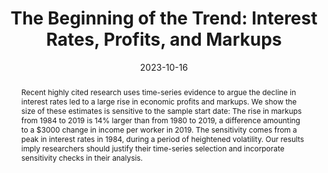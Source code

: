 ---
title: "The Beginning of the Trend: Interest Rates, Profits, and Markups"
date: 2023-10-16
publishDate: 2023-10-16T20:13:52.623034Z
authors: ["Anton Bobrov", "James Traina"]
publication_types: ["2"]
abstract: "Recent highly cited research uses time-series evidence to argue the decline in interest rates led to a large rise in economic profits and markups. We show the size of these estimates is sensitive to the sample start date: The rise in markups from 1984 to 2019 is 14% larger than from 1980 to 2019, a difference amounting to a $3000 change in income per worker in 2019. The sensitivity comes from a peak in interest rates in 1984, during a period of heightened volatility. Our results imply researchers should justify their time-series selection and incorporate sensitivity checks in their analysis."
featured: true
publication: "*Working Paper*"
links: 
- name: Available at SSRN
  url: https://ssrn.com/abstract=4362776 
---